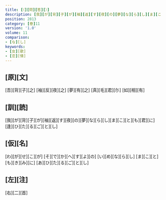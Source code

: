 ```yaml
---
title: [（][問][答][）]
description: [我][が][背][子][が][袖][返][す][夜][の][夢][な][ら][し][ま][こ][と][も][君][に][逢][ひ][た][る][ご][と][し]
position: 2813
category: [巻]11
version: '1.0'
volume: 11
comparison:
- [な][し]
keywords:
- [女][歌]
- [恋][情]
---
```


## [原][文]

[吾][背][子][之] [袖][反][夜][之] [夢][有][之] [真][毛][君][尓] [如][相][有]

## [訓][読]

[我][が][背][子][が][袖][返][す][夜][の][夢][な][ら][し][ま][こ][と][も][君][に][逢][ひ][た][る][ご][と][し]

## [仮][名]

[わ][が][せ][こ][が] [そ][で][か][へ][す][よ][の] [い][め][な][ら][し] [ま][こ][と][も][き][み][に] [あ][ひ][た][る][ご][と][し]

## [左][注]

[右][二][首]
